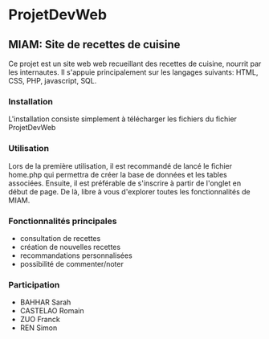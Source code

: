 # ProjetDevWeb

## MIAM: Site de recettes de cuisine

Ce projet est un site web web recueillant des recettes de cuisine, nourrit par les internautes.
Il s'appuie principalement sur les langages suivants: HTML, CSS, PHP, javascript, SQL.

### Installation
L'installation consiste simplement à télécharger les fichiers du fichier ProjetDevWeb

### Utilisation
Lors de la première utilisation, il est recommandé de lancé le fichier home.php qui permettra de créer la base de données et les tables associées.
Ensuite, il est préférable de s'inscrire à partir de l'onglet en début de page. De là, libre à vous d'explorer toutes les fonctionnalités de MIAM.

### Fonctionnalités principales
- consultation de recettes
- création de nouvelles recettes
- recommandations personnalisées
- possibilité de commenter/noter

### Participation
- BAHHAR Sarah
- CASTELAO Romain
- ZUO Franck
- REN Simon
